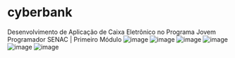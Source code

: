 # cyberbank
Desenvolvimento de Aplicação de Caixa Eletrônico no Programa Jovem Programador SENAC | Primeiro Módulo
![image](https://github.com/user-attachments/assets/26bdde9f-1803-4f42-9528-4dfa5a522978) ![image](https://github.com/user-attachments/assets/04d6e6c7-7839-433a-a861-5bf53d0a4b7b)
![image](https://github.com/user-attachments/assets/83b4f08f-14be-4cbd-831b-8d6c4d871a9e) ![image](https://github.com/user-attachments/assets/90fdda39-995b-486d-a7d8-05b4716da170)
![image](https://github.com/user-attachments/assets/d09110df-67bd-4fce-b5a8-02b976351885) ![image](https://github.com/user-attachments/assets/5b689519-3d35-466a-ae2a-f7fd2ee4d521)
